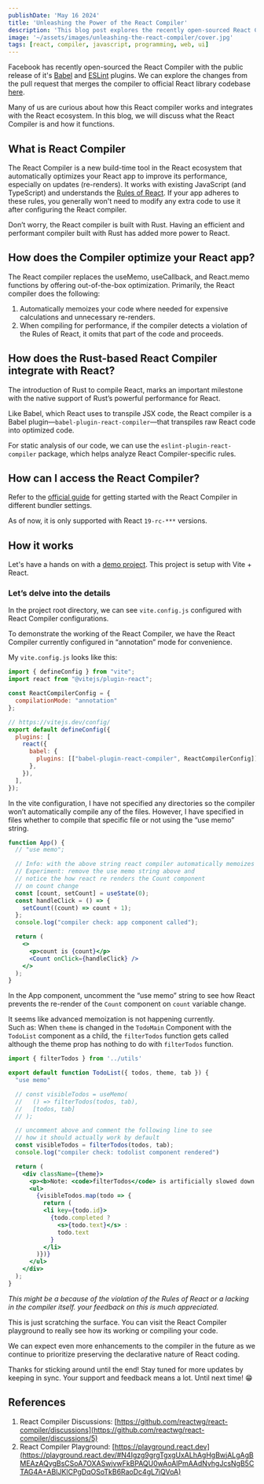 ```yaml
---
publishDate: 'May 16 2024'
title: 'Unleashing the Power of the React Compiler'
description: 'This blog post explores the recently open-sourced React Compiler, discussing its functionality, optimization capabilities, and integration with the React ecosystem, and how to use it to enhance the performance of your React applications.'
image: '~/assets/images/unleashing-the-react-compiler/cover.jpg'
tags: [react, compiler, javascript, programming, web, ui]
---
```


Facebook has recently open-sourced the React Compiler with the public release of it's [Babel](https://www.npmjs.com/package/babel-plugin-react-compiler) and [ESLint](https://www.npmjs.com/package/eslint-plugin-react-compiler) plugins. We can explore the changes from the pull request that merges the compiler to official React library codebase [here](https://github.com/facebook/react/pull/29061).

Many of us are curious about how this React compiler works and integrates with the React ecosystem. In this blog, we will discuss what the React Compiler is and how it functions.

## What is React Compiler

The React Compiler is a new build-time tool in the React ecosystem that automatically optimizes your React app to improve its performance, especially on updates (re-renders). It works with existing JavaScript (and TypeScript) and understands the [Rules of React](https://react.dev/reference/rules). If your app adheres to these rules, you generally won't need to modify any extra code to use it after configuring the React compiler.

Don’t worry, the React compiler is built with Rust. Having an efficient and performant compiler built with Rust has added more power to React.

## How does the Compiler optimize your React app?

The React compiler replaces the useMemo, useCallback, and React.memo functions by offering out-of-the-box optimization. Primarily, the React compiler does the following:

1. Automatically memoizes your code where needed for expensive calculations and unnecessary re-renders.
2. When compiling for performance, if the compiler detects a violation of the Rules of React, it omits that part of the code and proceeds.

## How does the Rust-based React Compiler integrate with React?

The introduction of Rust to compile React, marks an important milestone with the native support of Rust’s powerful performance for React. 

Like Babel, which React uses to transpile JSX code, the React compiler is a Babel plugin—`babel-plugin-react-compiler`—that transpiles raw React code into optimized code.

For static analysis of our code, we can use the `eslint-plugin-react-compiler` package, which helps analyze React Compiler-specific rules.

## How can I access the React Compiler?

Refer to the [official guide](https://react.dev/learn/react-compiler#usage-with-babel) for getting started with the React Compiler in different bundler settings.

As of now, it is only supported with React `19-rc-***` versions.

## How it works

Let's have a hands on with a [demo project](https://github.com/subashcs/react-compiler-demo). This project is setup with Vite + React. 

### Let’s delve into the details

In the project root directory, we can see `vite.config.js` configured with React Compiler configurations.

To demonstrate the working of the React Compiler, we have the React Compiler currently configured in  “annotation” mode for convenience.

My `vite.config.js` looks like this:

```jsx
import { defineConfig } from "vite";
import react from "@vitejs/plugin-react";

const ReactCompilerConfig = {
  compilationMode: "annotation"
};

// https://vitejs.dev/config/
export default defineConfig({
  plugins: [
    react({
      babel: {
        plugins: [["babel-plugin-react-compiler", ReactCompilerConfig]],
      },
    }),
  ],
});
```

In the vite configuration, I have not specified any directories so the compiler won’t automatically compile any of the files. However, I have specified in files whether to compile that specific file or not using the “use memo” string.

```jsx
function App() {
  // "use memo";  

  // Info: with the above string react compiler automatically memoizes callbacks and data
  // Experiment: remove the use memo string above and 
  // notice the how react re renders the Count component 
  // on count change
  const [count, setCount] = useState(0);
  const handleClick = () => {
    setCount((count) => count + 1);
  };
  console.log("compiler check: app component called");

  return (
    <>
      <p>count is {count}</p>
      <Count onClick={handleClick} />
    </>
  );
}
```

In the App component, uncomment the “use memo” string to see how React prevents the re-render of the `Count` component on `count` variable change.

It seems like advanced memoization is not happening currently.  
Such as: When `theme` is changed in the `TodoMain` Component with the `TodoList` component as a child,  the `filterTodos` function gets called although the theme prop has nothing to do with `filterTodos` function.

```jsx
import { filterTodos } from '../utils'

export default function TodoList({ todos, theme, tab }) {
  "use memo"

  // const visibleTodos = useMemo(
  //   () => filterTodos(todos, tab),
  //   [todos, tab]
  // );

  // uncomment above and comment the following line to see  
  // how it should actually work by default
  const visibleTodos = filterTodos(todos, tab);
  console.log("compiler check: todolist component rendered")

  return (
    <div className={theme}>
      <p><b>Note: <code>filterTodos</code> is artificially slowed down!</b></p>
      <ul>
        {visibleTodos.map(todo => {
          return (
          <li key={todo.id}>
            {todo.completed ?
              <s>{todo.text}</s> :
              todo.text
            }
          </li>
        )})}
      </ul>
    </div>
  );
}

```

*This might be a because of the violation of the Rules of React or a lacking in the compiler itself.  your feedback on this is much appreciated.*

This is just scratching the surface. You can visit the React Compiler playground to really see how its working or compiling your code. 

We can expect even more enhancements to the compiler in the future as we continue to prioritize preserving the declarative nature of React coding.

Thanks for sticking around until the end! Stay tuned for more updates by keeping in sync. Your support and feedback means a lot. Until next time! 😁

## References

1. React Compiler Discussions: [https://github.com/reactwg/react-compiler/discussions](https://github.com/reactwg/react-compiler/discussions/5)
2. React Compiler Playground: [https://playground.react.dev](https://playground.react.dev/#N4Igzg9grgTgxgUxALhAgHgBwjALgAgBMEAzAQygBsCSoA7OXASwjvwFkBPAQU0wAoAlPmAAdNvhgJcsNgB5CTAG4A+ABIJKlCPgDqOSoTkB6RaoDc4gL7iQVoA)
